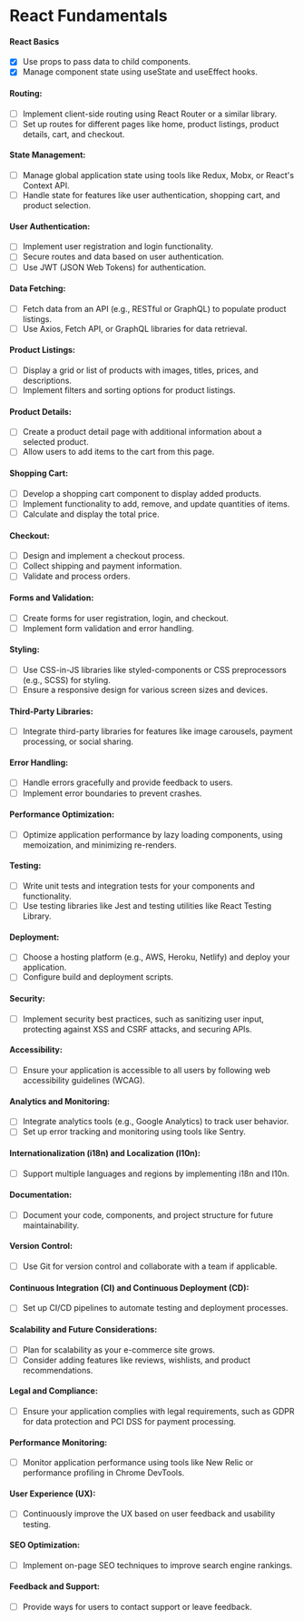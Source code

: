 # React Fundamentals

#### React Basics

- [x] Use props to pass data to child components.
- [x] Manage component state using useState and useEffect hooks.

#### Routing:

- [ ] Implement client-side routing using React Router or a similar library.
- [ ] Set up routes for different pages like home, product listings, product details, cart, and checkout.

#### State Management:

- [ ] Manage global application state using tools like Redux, Mobx, or React's Context API.
- [ ] Handle state for features like user authentication, shopping cart, and product selection.

#### User Authentication:

- [ ] Implement user registration and login functionality.
- [ ] Secure routes and data based on user authentication.
- [ ] Use JWT (JSON Web Tokens) for authentication.

#### Data Fetching:

- [ ] Fetch data from an API (e.g., RESTful or GraphQL) to populate product listings.
- [ ] Use Axios, Fetch API, or GraphQL libraries for data retrieval.

#### Product Listings:

- [ ] Display a grid or list of products with images, titles, prices, and descriptions.
- [ ] Implement filters and sorting options for product listings.

#### Product Details:

- [ ] Create a product detail page with additional information about a selected product.
- [ ] Allow users to add items to the cart from this page.

#### Shopping Cart:

- [ ] Develop a shopping cart component to display added products.
- [ ] Implement functionality to add, remove, and update quantities of items.
- [ ] Calculate and display the total price.

#### Checkout:

- [ ] Design and implement a checkout process.
- [ ] Collect shipping and payment information.
- [ ] Validate and process orders.

#### Forms and Validation:

- [ ] Create forms for user registration, login, and checkout.
- [ ] Implement form validation and error handling.

#### Styling:

- [ ] Use CSS-in-JS libraries like styled-components or CSS preprocessors (e.g., SCSS) for styling.
- [ ] Ensure a responsive design for various screen sizes and devices.

#### Third-Party Libraries:

- [ ] Integrate third-party libraries for features like image carousels, payment processing, or social sharing.

#### Error Handling:

- [ ] Handle errors gracefully and provide feedback to users.
- [ ] Implement error boundaries to prevent crashes.

#### Performance Optimization:

- [ ] Optimize application performance by lazy loading components, using memoization, and minimizing re-renders.

#### Testing:

- [ ] Write unit tests and integration tests for your components and functionality.
- [ ] Use testing libraries like Jest and testing utilities like React Testing Library.

#### Deployment:

- [ ] Choose a hosting platform (e.g., AWS, Heroku, Netlify) and deploy your application.
- [ ] Configure build and deployment scripts.

#### Security:

- [ ] Implement security best practices, such as sanitizing user input, protecting against XSS and CSRF attacks, and securing APIs.

#### Accessibility:

- [ ] Ensure your application is accessible to all users by following web accessibility guidelines (WCAG).

#### Analytics and Monitoring:

- [ ] Integrate analytics tools (e.g., Google Analytics) to track user behavior.
- [ ] Set up error tracking and monitoring using tools like Sentry.

#### Internationalization (i18n) and Localization (l10n):

- [ ] Support multiple languages and regions by implementing i18n and l10n.

#### Documentation:

- [ ] Document your code, components, and project structure for future maintainability.

#### Version Control:

- [ ] Use Git for version control and collaborate with a team if applicable.

#### Continuous Integration (CI) and Continuous Deployment (CD):

- [ ] Set up CI/CD pipelines to automate testing and deployment processes.

#### Scalability and Future Considerations:

- [ ] Plan for scalability as your e-commerce site grows.
- [ ] Consider adding features like reviews, wishlists, and product recommendations.

#### Legal and Compliance:

- [ ] Ensure your application complies with legal requirements, such as GDPR for data protection and PCI DSS for payment processing.

#### Performance Monitoring:

- [ ] Monitor application performance using tools like New Relic or performance profiling in Chrome DevTools.

#### User Experience (UX):

- [ ] Continuously improve the UX based on user feedback and usability testing.

#### SEO Optimization:

- [ ] Implement on-page SEO techniques to improve search engine rankings.

#### Feedback and Support:

- [ ] Provide ways for users to contact support or leave feedback.
